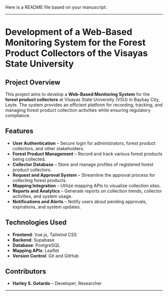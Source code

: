 Here is a README file based on your manuscript:  

---

# Development of a Web-Based Monitoring System for the Forest Product Collectors of the Visayas State University  

## Project Overview  
This project aims to develop a **Web-Based Monitoring System** for the **forest product collectors** at Visayas State University (VSU) in Baybay City, Leyte. The system provides an efficient platform for recording, tracking, and managing forest product collection activities while ensuring regulatory compliance.  

## Features  
- **User Authentication** – Secure login for administrators, forest product collectors, and other stakeholders.  
- **Forest Product Management** – Record and track various forest products being collected.  
- **Collector Database** – Store and manage profiles of registered forest product collectors.  
- **Request and Approval System** – Streamline the approval process for collecting forest products.  
- **Mapping Integration** – Utilize mapping APIs to visualize collection sites.  
- **Reports and Analytics** – Generate reports on collection trends, collector activities, and system usage.  
- **Notifications and Alerts** – Notify users about pending approvals, expirations, and system updates.  

## Technologies Used  
- **Frontend**: Vue.js, Tailwind CSS  
- **Backend**: Supabase
- **Database**: PostgreSQL
- **Mapping APIs**: Leaflet
- **Version Control**: Git and GitHub  

## Contributors  
- **Harley S. Gotardo** – Developer, Researcher  

---
